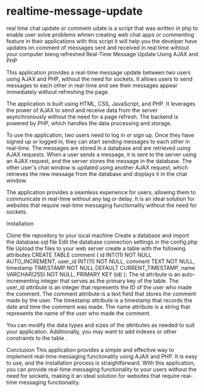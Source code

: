 # realtime-message-update
real time chat update or comment udate is a script that was written in php to enable user solve problems whnen creating web chat apps or commenting feature in their applications with this script it will help you the develper have updates on comment of messages sent and received in real time wihtout your computer bieng refreshed 
Real-Time Message Update Using AJAX and PHP

This application provides a real-time message update between two users using AJAX and PHP, without the need for sockets. It allows users to send messages to each other in real-time and see their messages appear immediately without refreshing the page.

The application is built using HTML, CSS, JavaScript, and PHP. It leverages the power of AJAX to send and receive data from the server asynchronously without the need for a page refresh. The backend is powered by PHP, which handles the data processing and storage.

To use the application, two users need to log in or sign up. Once they have signed up or logged in, they can start sending messages to each other in real-time. The messages are stored in a database and are retrieved using AJAX requests. When a user sends a message, it is sent to the server using an AJAX request, and the server stores the message in the database. The other user's chat window is updated using another AJAX request, which retrieves the new message from the database and displays it in the chat window.

The application provides a seamless experience for users, allowing them to communicate in real-time without any lag or delay. It is an ideal solution for websites that require real-time messaging functionality without the need for sockets.

Installation

Clone the repository to your local machine
Create a database and import the database.sql file
Edit the database connection settings in the config.php file
Upload the files to your web server
create a table with the following attributes 
CREATE TABLE comment (
  id INT(11) NOT NULL AUTO_INCREMENT,
  user_id INT(11) NOT NULL,
  comment TEXT NOT NULL,
  timestamp TIMESTAMP NOT NULL DEFAULT CURRENT_TIMESTAMP,
  name VARCHAR(255) NOT NULL,
  PRIMARY KEY (id)
);
The id attribute is an auto-incrementing integer that serves as the primary key of the table. The user_id attribute is an integer that represents the ID of the user who made the comment. The comment attribute is a text field that stores the comment made by the user. The timestamp attribute is a timestamp that records the date and time the comment was made. The name attribute is a string that represents the name of the user who made the comment.

You can modify the data types and sizes of the attributes as needed to suit your application. Additionally, you may want to add indexes or other constraints to the table .




Conclusion
This application provides a simple and effective way to implement real-time messaging functionality using AJAX and PHP. It is easy to use, and the installation process is straightforward. With this application, you can provide real-time messaging functionality to your users without the need for sockets, making it an ideal solution for websites that require real-time messaging functionality.
